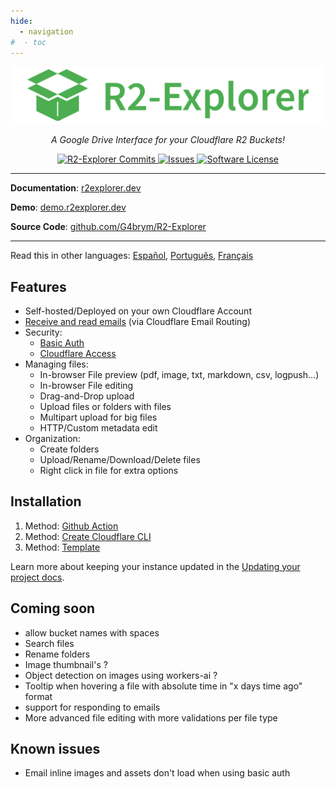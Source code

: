 ```yaml
---
hide:
  - navigation
#  - toc
---
```


<div align="center">
  <a href="https://r2explorer.dev/">
    <img src="https://raw.githubusercontent.com/G4brym/R2-explorer/refs/heads/main/docs/pages/assets/r2-explorer-logo.png" width="500" height="auto" alt="R2-Explorer"/>
  </a>
</div>

<p align="center">
    <em>A Google Drive Interface for your Cloudflare R2 Buckets!</em>
</p>

<p align="center">
    <a href="https://github.com/G4brym/R2-Explorer/commits/main" target="_blank">
      <img src="https://img.shields.io/github/commit-activity/m/G4brym/R2-Explorer?label=Commits&style=social" alt="R2-Explorer Commits">
  </a>
    <a href="https://github.com/G4brym/R2-Explorer/issues" target="_blank">
      <img src="https://img.shields.io/github/issues/G4brym/R2-Explorer?style=social" alt="Issues">
  </a>
    <a href="https://github.com/G4brym/R2-Explorer/blob/main/LICENSE" target="_blank">
      <img src="https://img.shields.io/badge/license-MIT-brightgreen.svg?style=social" alt="Software License">
  </a>
</p>

<hr />

**Documentation**: <a href="https://r2explorer.dev/">r2explorer.dev</a>

**Demo**: <a href="https://demo.r2explorer.dev/">demo.r2explorer.dev</a>

**Source Code**: <a href="https://github.com/G4brym/R2-Explorer/">github.com/G4brym/R2-Explorer</a>

<hr />

Read this in other languages: [Español](https://r2explorer-dev.translate.goog/?_x_tr_sl=en&_x_tr_tl=es&_x_tr_hl=es&_x_tr_pto=wapp),
[Português](https://r2explorer-dev.translate.goog/?_x_tr_sl=en&_x_tr_tl=pt-PT&_x_tr_hl=pt-PT&_x_tr_pto=wapp),
[Français](https://r2explorer-dev.translate.goog/?_x_tr_sl=en&_x_tr_tl=fr&_x_tr_hl=fr&_x_tr_pto=wapp)

## Features

- Self-hosted/Deployed on your own Cloudflare Account
- [Receive and read emails](https://r2explorer.dev/guides/setup-email-explorer/) (via Cloudflare Email Routing)
- Security:
  - [Basic Auth](https://r2explorer.dev/getting-started/security/#basic-auth)
  - [Cloudflare Access](https://r2explorer.dev/getting-started/security/#authenticating-with-cloudflare-access)
- Managing files:
  - In-browser File preview (pdf, image, txt, markdown, csv, logpush...)
  - In-browser File editing
  - Drag-and-Drop upload
  - Upload files or folders with files
  - Multipart upload for big files
  - HTTP/Custom metadata edit
- Organization:
  - Create folders
  - Upload/Rename/Download/Delete files
  - Right click in file for extra options

## Installation

1. Method: [Github Action](https://r2explorer.dev/getting-started/creating-a-new-project/#1st-method-github-action-recommended)
2. Method: [Create Cloudflare CLI](https://r2explorer.dev/getting-started/creating-a-new-project/#2nd-method-create-cloudflare)
3. Method: [Template](https://github.com/G4brym/R2-Explorer/tree/main/template)

Learn more about keeping your instance updated in the [Updating your project docs](https://r2explorer.dev/getting-started/updating-your-project/).

## Coming soon

- allow bucket names with spaces
- Search files
- Rename folders
- Image thumbnail's ?
- Object detection on images using workers-ai ?
- Tooltip when hovering a file with absolute time in "x days time ago" format
- support for responding to emails
- More advanced file editing with more validations per file type

## Known issues

- Email inline images and assets don't load when using basic auth
